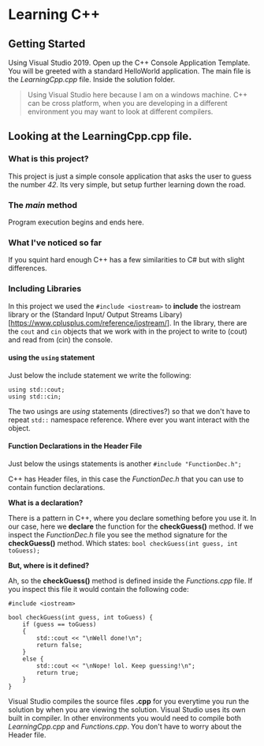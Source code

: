 # Learning C++

## Getting Started
Using Visual Studio 2019. Open up the C++ Console Application Template. You will be greeted with a standard HelloWorld application. The main file is the *LearningCpp.cpp* file. Inside the solution folder. 

> Using Visual Studio here because I am on a windows machine. 
> C++ can be cross platform, when you are developing in a different environment you may want to look at different compilers.

## Looking at the LearningCpp.cpp file.
### What is this project?
This project is just a simple console application that asks the user to guess the number *42*. Its very simple, but setup further learning down the road.

### The *main* method
Program execution begins and ends here. 

### What I've noticed so far
If you squint hard enough C++ has a few similarities to C# but with slight differences.

### Including Libraries
In this project we used the ```#include <iostream>``` to **include** the iostream library or the (Standard Input/ Output Streams Libary)[https://www.cplusplus.com/reference/iostream/]. In the library, there are the ```cout``` and ```cin``` objects that we work with in the project to write to (cout) and read from (cin) the console.

#### using the ```using``` statement
Just below the include statement we write the following:
```
using std::cout;
using std::cin;
```
The two usings are *using* statements (directives?) so that we don\'t have to repeat ```std::``` namespace reference. Where ever you want interact with the object.

#### Function Declarations in the Header File
Just below the usings statements is another ```#include "FunctionDec.h";```

C++ has Header files, in this case the *FunctionDec.h* that you can use to contain function declarations. 

**What is a declaration?** 

There is a pattern in C++, where you declare something before you use it. In our case, here we **declare** the function for the **checkGuess()** method. If we inspect the *FunctionDec.h* file you see the method signature for the **checkGuess()** method. Which states: ```bool checkGuess(int guess, int toGuess);```

**But, where is it defined?**

Ah, so the **checkGuess()** method is defined inside the *Functions.cpp* file. If you inspect this file it would contain the following code:

```
#include <iostream>

bool checkGuess(int guess, int toGuess) {
    if (guess == toGuess)
    {
        std::cout << "\nWell done!\n";
        return false;
    }
    else {
        std::cout << "\nNope! lol. Keep guessing!\n";
        return true;
    }
}
```

Visual Studio compiles the source files **.cpp** for you everytime you run the solution by when you are viewing the solution. Visual Studio uses its own built in compiler. In other environments you would need to compile both *LearningCpp.cpp* and *Functions.cpp*. You don\'t have to worry about the Header file.

